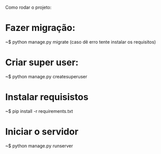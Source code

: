 Como rodar o projeto:

# Fazer migração:
~$  python manage.py migrate
(caso dê erro tente instalar os requisitos)

# Criar super user:
~$  python manage.py createsuperuser

# Instalar requisistos
~$  pip install -r requirements.txt

# Iniciar o servidor
~$  python manage.py runserver 
